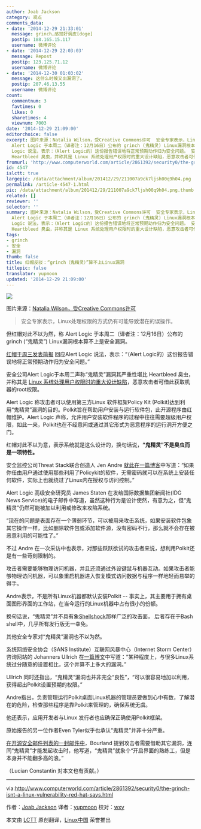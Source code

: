 ```yaml
---
author: Joab Jackson
category: 观点
comments_data:
- date: '2014-12-29 21:33:01'
  message: grinch…感觉好调皮[doge]
  postip: 188.165.15.117
  username: 微博评论
- date: '2014-12-29 22:03:03'
  message: Repost
  postip: 123.125.71.12
  username: 微博评论
- date: '2014-12-30 01:03:02'
  message: 这什么时候又出漏洞了。
  postip: 207.46.13.55
  username: 微博评论
count:
  commentnum: 3
  favtimes: 0
  likes: 0
  sharetimes: 4
  viewnum: 7003
date: '2014-12-29 21:09:00'
editorchoice: false
excerpt: 图片来源：Natalia Wilson，受Creative Commons许可  安全专家表示，Linux处理权限的方式仍有可能导致潜在的误操作。  但红帽对此不以为然，称
  Alert Logic 于本周二（译者注：12月16日）公布的 grinch (鬼精灵) Linux漏洞根本算不上是安全漏洞。 红帽于周三发表简报 回应Alert
  Logic 说法，表示：（Alert Logic的）这份报告错误地将正常预期动作归为安全问题。 安全公司Alert Logic于本周二声称鬼精灵漏洞其严重性堪比
  Heartbleed 臭虫，并称其是 Linux 系统处理用户权限时的重大设计缺陷，恶意攻击者可借此获取机器的root权限。 Alert L
fromurl: 'http://www.computerworld.com/article/2861392/security0/the-grinch-isnt-a-linux-vulnerability-red-hat-says.html '
id: 4547
islctt: true
largepic: /data/attachment/album/201412/29/211007a9ck7ljsh00q9h04.png
permalink: /article-4547-1.html
pic: /data/attachment/album/201412/29/211007a9ck7ljsh00q9h04.png.thumb.jpg
related: []
reviewer: ''
selector: ''
summary: 图片来源：Natalia Wilson，受Creative Commons许可  安全专家表示，Linux处理权限的方式仍有可能导致潜在的误操作。  但红帽对此不以为然，称
  Alert Logic 于本周二（译者注：12月16日）公布的 grinch (鬼精灵) Linux漏洞根本算不上是安全漏洞。 红帽于周三发表简报 回应Alert
  Logic 说法，表示：（Alert Logic的）这份报告错误地将正常预期动作归为安全问题。 安全公司Alert Logic于本周二声称鬼精灵漏洞其严重性堪比
  Heartbleed 臭虫，并称其是 Linux 系统处理用户权限时的重大设计缺陷，恶意攻击者可借此获取机器的root权限。 Alert L
tags:
- grinch
- 安全
- 漏洞
thumb: false
title: 红帽反驳：“grinch（鬼精灵）”算不上Linux漏洞
titlepic: false
translator: yupmoon
updated: '2014-12-29 21:09:00'
---
```


![](/data/attachment/album/201412/29/211007a9ck7ljsh00q9h04.png)


图片来源：[Natalia Wilson，受Creative Commons许可](http://www.flickr.com/photos/moonrat/4571563485/)



> 
> 安全专家表示，Linux处理权限的方式仍有可能导致潜在的误操作。
> 
> 
> 


但红帽对此不以为然，称 Alert Logic 于本周二（译者注：12月16日）公布的 grinch (“鬼精灵”) Linux漏洞根本算不上是安全漏洞。


[红帽于周三发表简报](https://access.redhat.com/articles/1298913) 回应Alert Logic 说法，表示：“（Alert Logic的）这份报告错误地将正常预期动作归为安全问题。”


安全公司Alert Logic于本周二声称“鬼精灵”漏洞其严重性堪比 Heartbleed 臭虫，并称其是 [Linux 系统处理用户权限时的重大设计缺陷](http://www.pcworld.com/article/2860032/this-linux-grinch-could-put-a-hole-in-your-security-stocking.html)，恶意攻击者可借此获取机器的root权限。


Alert Logic 称攻击者可以使用第三方Linux 软件框架Policy Kit (Polkit)达到利用“鬼精灵”漏洞的目的。Polkit旨在帮助用户安装与运行软件包，此开源程序由红帽维护。Alert Logic 声称，允许用户安装软件程序的过程中往往需要超级用户权限，如此一来，Polkit也在不经意间或通过其它形式为恶意程序的运行洞开方便之门。


红帽对此不以为意，表示系统就是这么设计的，换句话说，**“鬼精灵”不是臭虫而是一项特性。**


安全监控公司Threat Stack联合创造人 Jen Andre [就此在一篇博客](http://blog.threatstack.com/the-linux-grinch-vulnerability-separating-the-fact-from-the-fud)中写道：“如果你任由用户通过使用那些利用了Policykit的软件，无需密码就可以在系统上安装任何软件，实际上也就绕过了Linux内在授权与访问控制。”


Alert Logic 高级安全研究员 James Staten 在发给国际数据集团新闻社(IDG News Service)的电子邮件中写道，虽然这种行为是设计使然，有意为之，但“鬼精灵”仍然可能被加以利用或修改来攻陷系统。


“现在的问题是表面存在一个薄弱环节，可以被用来攻击系统，如果安装软件包象其它操作一样，比如删除软件包或添加软件源，没有密码不行，那么就不会存在被恶意利用的可能性了。”


不过 Andre 在一次采访中也表示，对那些跃跃欲试的攻击者来说，想利用Polkit还是有一些苛刻限制的。


攻击者需要能够物理访问机器，并且还须通过外设键鼠与机器互动。如果攻击者能够物理访问机器，可以象重启机器进入恢复模式访问数据与程序一样地轻而易举的得手。


Andre表示，不是所有Linux机器都默认安装Polkit -- 事实上，其主要用于拥有桌面图形界面的工作站，在当今运行的Linux机器中占有很小的份额。


换句话说，“鬼精灵”并不具有象[Shellshock](http://www.computerworld.com/article/2687983/shellshock-flaws-roils-linux-server-shops.html)那样广泛的攻击面， 后者存在于Bash shell中，几乎所有发行版无一幸免。


其他安全专家对“鬼精灵”漏洞也不以为然。


系统网络安全协会（SANS Institute）互联网风暴中心（Internet Storm Center）咨询网站的 Johanners Ullrich 在[一篇博文](https://isc.sans.edu/diary/Is+the+polkit+Grinch+Going+to+Steal+your+Christmas/19077)中写道：“某种程度上，与很多Linux系统过分随意的设置相比，这个并算不上多大的漏洞。”


Ullrich 同时还指出，“鬼精灵”漏洞也并非完全“良性”，“可以很容易地加以利用，获得超出Polkit设置预期的权限。”


Andre指出，负责管理运行Polkit桌面Linux机器的管理员要做到心中有数，了解潜在的危险，检查那些程序是靠Polkit来管理的，确保系统无虞。


他还表示，应用开发者与Linux 发行者也应确保正确使用Polkit框架。


原始报告的另一位作者Even Tyler似乎也承认“鬼精灵”并非十分严重。


[在开源安全邮件列表的一封邮件中](http://seclists.org/oss-sec/2014/q4/1078)，Bourland 提到攻击者需要借助其它漏洞，连同“鬼精灵”才能发起攻击时，他写道，“鬼精灵”就象个“开启界面的熟练工，但是本身并不能翻多高的浪。”


（Lucian Constantin 对本文也有贡献。）




---


via:<http://www.computerworld.com/article/2861392/security0/the-grinch-isnt-a-linux-vulnerability-red-hat-says.html>


作者：[Joab Jackson](http://www.computerworld.com/author/Joab-Jackson/) 译者：[yupmoon](https://github.com/yupmoon) 校对：[wxy](https://github.com/wxy)


本文由 [LCTT](https://github.com/LCTT/TranslateProject) 原创翻译，[Linux中国](http://linux.cn/) 荣誉推出